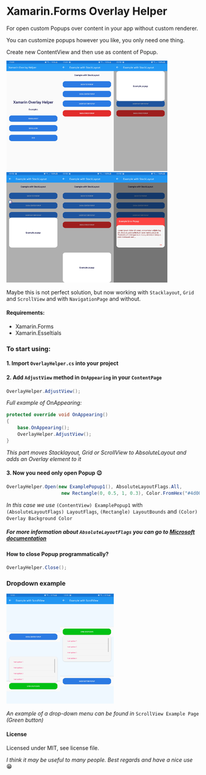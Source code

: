 # Xamarin.Forms Overlay Helper
For open custom Popups over content in your app without custom renderer. 

You can customize popups however you like, you only need one thing.

Create new ContentView and then use as content of Popup.


<img src="https://raw.githubusercontent.com/anchorit3/xamarin-overlay-helper/master/Images/s1.jpg" width="140"><img src="https://raw.githubusercontent.com/anchorit3/xamarin-overlay-helper/master/Images/s2.jpg" width="140"><img src="https://raw.githubusercontent.com/anchorit3/xamarin-overlay-helper/master/Images/s3.jpg" width="140"><img src="https://raw.githubusercontent.com/anchorit3/xamarin-overlay-helper/master/Images/s4.jpg" width="140"><img src="https://raw.githubusercontent.com/anchorit3/xamarin-overlay-helper/master/Images/s5.jpg" width="140"><img src="https://raw.githubusercontent.com/anchorit3/xamarin-overlay-helper/master/Images/s6.jpg" width="140">

Maybe this is not perfect solution, but now working with `Stacklayout`, `Grid` and `ScrollView` and with `NavigationPage` and without.

#### Requirements:
* Xamarin.Forms
* Xamarin.Esseltials

### To start using:

#### 1. Import `OverlayHelper.cs` into your project

#### 2. Add `AdjustView` method in `OnAppearing` in your `ContentPage`
```cs
OverlayHelper.AdjustView();
```

*Full example of OnAppearing:*
```cs
protected override void OnAppearing()
{
    base.OnAppearing();
    OverlayHelper.AdjustView();
}
```
*This part moves Stacklayout, Grid or ScrollView to AbsoluteLayout and adds an Overlay element to it*


#### 3. Now you need only open Popup 😉
```cs
OverlayHelper.Open(new ExamplePopup1(), AbsoluteLayoutFlags.All,
                    new Rectangle(0, 0.5, 1, 0.3), Color.FromHex("#4d000000"));
```
*In this case we use* `(ContentView) ExamplePopup1` with `(AbsoluteLayoutFlags) LayoutFlags`, `(Rectangle) LayoutBounds` and `(Color) Overlay Background Color`

##### For more information about `AbsoluteLayoutFlags` you can go to [Microsoft documentation](https://docs.microsoft.com/en-us/xamarin/xamarin-forms/user-interface/layouts/absolute-layout)

#### How to close Popup programmatically?

```cs
OverlayHelper.Close();
```

### Dropdown example
<img src="https://raw.githubusercontent.com/anchorit3/xamarin-overlay-helper/master/Images/s7.jpg" width="140"><img src="https://raw.githubusercontent.com/anchorit3/xamarin-overlay-helper/master/Images/s8.jpg" width="140">

*An example of a drop-down menu can be found in* `ScrollView Example Page` *(Green button)*


#### License
Licensed under MIT, see license file.


*I think it may be useful to many people. Best regards and have a nice use* 😁
